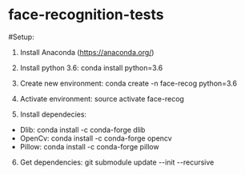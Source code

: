 # face-recognition-tests
#Setup:

1. Install Anaconda (https://anaconda.org/)
2. Install python 3.6: conda install python=3.6
3. Create new environment: conda create -n face-recog python=3.6
4. Activate environment: source activate face-recog

5. Install dependecies:
* Dlib:   conda install -c conda-forge dlib
* OpenCv: conda install -c conda-forge opencv
* Pillow: conda install -c conda-forge pillow

6. Get dependencies: git submodule update --init --recursive
